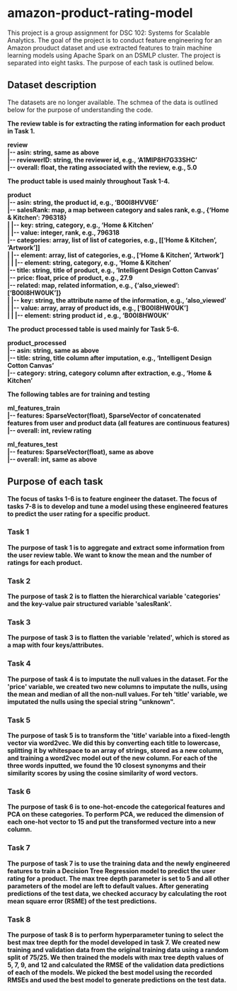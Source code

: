 # amazon-product-rating-model

This project is a group assignment for DSC 102: Systems for Scalable Analytics. The goal of the project is to conduct feature engineering for an Amazon prouduct dataset and use extracted features to train machine learning models using Apache Spark on an DSMLP cluster. The project is separated into eight tasks. The purpose of each task is outlined below. 


## Dataset description

The datasets are no longer available. The schmea of the data is outlined below for the purpose of understanding the code. 

<b> The review table is for extracting the rating information for each product in Task 1. <b> 

  review <br>
  |-- asin: string, same as above <br>
  |-- reviewerID: string, the reviewer id, e.g., ‘A1MIP8H7G33SHC’ <br>
  |-- overall: float, the rating associated with the review, e.g., 5.0 <br>

<b> The product table is used mainly throughout Task 1-4. <b> 

product <br>
|-- asin: string, the product id, e.g., ‘B00I8HVV6E’ <br>
|-- salesRank: map, a map between category and sales rank, e.g., {‘Home & Kitchen’: 796318} <br>
| |-- key: string, category, e.g., ‘Home & Kitchen’ <br>
| |-- value: integer, rank, e.g., 796318 <br>
|-- categories: array, list of list of categories, e.g., [[‘Home & Kitchen’, ’Artwork’]] <br>
| |-- element: array, list of categories, e.g., [‘Home & Kitchen’, ’Artwork’] <br>
| | |-- element: string, category, e.g., ‘Home & Kitchen’ <br>
|-- title: string, title of product, e.g., ‘Intelligent Design Cotton Canvas’ <br>
|-- price: float, price of product, e.g., 27.9 <br>
|-- related: map, related information, e.g., {‘also_viewed’: [‘B00I8HW0UK’]} <br>
| |-- key: string, the attribute name of the information, e.g., ‘also_viewed’ <br>
| |-- value: array, array of product ids, e.g., [‘B00I8HW0UK’] <br>
| | |-- element: string product id , e.g., ‘B00I8HW0UK’ <br>

<b> The product processed table is used mainly for Task 5-6. <b> 

product_processed <br>
|-- asin: string, same as above <br>
|-- title: string, title column after imputation, e.g., ‘Intelligent Design Cotton Canvas’ <br>
|-- category: string, category column after extraction, e.g., ‘Home & Kitchen’ <br>

<b> The following tables are for training and testing <b>

ml_features_train <br>
|-- features: SparseVector(float), SparseVector of concatenated <br>
features from user and product data (all features are continuous features) <br>
|-- overall: int, review rating <br>

ml_features_test <br>
|-- features: SparseVector(float), same as above <br>
|-- overall: int, same as above <br>


## Purpose of each task 

The focus of tasks 1-6 is to feature engineer the dataset. The focus of tasks 7-8 is to develop and tune a model using these engineered features to predict the user rating for a specific product. 

### Task 1 

The purpose of task 1 is to aggregate and extract some information from the user review table. We want to know the mean and the number of ratings for each product. 

### Task 2 

The purpose of task 2 is to flatten the hierarchical variable 'categories' and the key-value pair structured variable 'salesRank'. 

### Task 3 

The purpose of task 3 is to flatten the variable 'related', which is stored as a map with four keys/attributes. 

### Task 4 

The purpose of task 4 is to imputate the null values in the dataset. For the 'price' variable, we created two new columns to imputate the nulls, using the mean and median of all the non-null values. For teh 'title' variable, we imputated the nulls using the special string "unknown".

### Task 5 

The purpose of task 5 is to transform the 'title' variable into a fixed-length vector via word2vec. We did this by converting each title to lowercase, splitting it by whitespace to an array of strings, stored as a new column, and training a word2vec model out of the new column. For each of the three words inputted, we found the 10 closest synonyms and their similarity scores by using the cosine similarity of word vectors. 

### Task 6 

The purpose of task 6 is to one-hot-encode the categorical features and PCA on these categories. To perform PCA, we reduced the dimension of each one-hot vector to 15 and put the transformed vecture into a new column. 

### Task 7 

The purpose of task 7 is to use the training data and the newly engineered features to train a Decision Tree Regression model to predict the user rating for a product. The max tree depth parameter is set to 5 and all other parameters of the model are left to default values. After generating predictions of the test data, we checked accuracy by calculating the root mean square error (RSME) of the test predictions. 

### Task 8 

The purpose of task 8 is to perform hyperparameter tuning to select the best max tree depth for the model developed in task 7. We created new training and validation data from the original training data using a random split of 75/25. We then trained the models with max tree depth values of 5, 7, 9, and 12 and calculated the RMSE of the validation data predictions of each of the models. We picked the best model using the recorded RMSEs and used the best model to generate predictions on the test data. 
